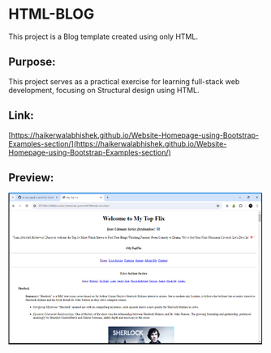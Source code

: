 # HTML-BLOG
This project is a Blog template created using only HTML.


## Purpose:


This project serves as a practical exercise for learning full-stack web development, focusing on Structural design using HTML.

## Link:


[https://haikerwalabhishek.github.io/Website-Homepage-using-Bootstrap-Examples-section/](https://haikerwalabhishek.github.io/Website-Homepage-using-Bootstrap-Examples-section/)

## Preview:


<img src="https://github.com/haikerwalabhishek/HTML-BLOG/blob/main/preview.png" height=300px width=500px>


